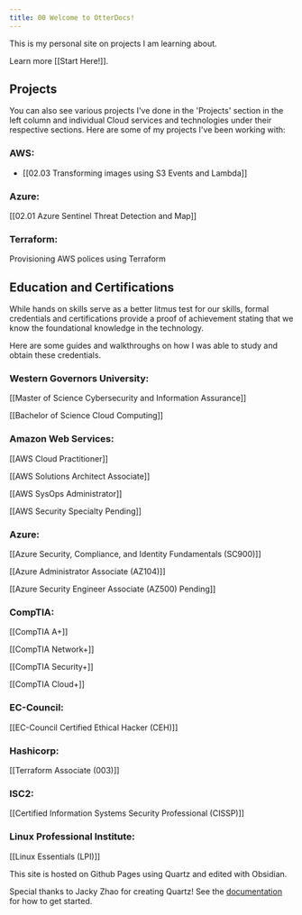 ```yaml
---
title: 00 Welcome to OtterDocs!
---
```

This is my personal site on projects I am learning about.

Learn more [[Start Here!]].
## Projects
You can also see various projects I've done in the 'Projects' section in the left column and individual Cloud services and technologies under their respective sections.
Here are some of my projects I've been working with:

### AWS:

- [[02.03 Transforming images using S3 Events and Lambda]]

### Azure:

[[02.01 Azure Sentinel Threat Detection and Map]]

### Terraform:
Provisioning AWS polices using Terraform
## Education and Certifications
While hands on skills serve as a better litmus test for our skills, formal credentials and certifications provide a proof of achievement stating that we know the foundational knowledge in the technology. 

Here are some guides and walkthroughs on how I was able to study and obtain these credentials.
### Western Governors University:

[[Master of Science Cybersecurity and Information Assurance]]

[[Bachelor of Science Cloud Computing]]

### Amazon Web Services:

[[AWS Cloud Practitioner]]

[[AWS Solutions Architect Associate]]

[[AWS SysOps Administrator]]

[[AWS Security Specialty Pending]]

### Azure:

[[Azure Security, Compliance, and Identity Fundamentals (SC900)]]

[[Azure Administrator Associate (AZ104)]]

[[Azure Security Engineer Associate (AZ500) Pending]]

### CompTIA:

[[CompTIA A+]]

[[CompTIA Network+]]

[[CompTIA Security+]]

[[CompTIA Cloud+]]

### EC-Council:

[[EC-Council Certified Ethical Hacker (CEH)]]

### Hashicorp:

[[Terraform Associate (003)]]

### ISC2:

[[Certified Information Systems Security Professional (CISSP)]]

### Linux Professional Institute:

[[Linux Essentials (LPI)]]






This site is hosted on Github Pages using Quartz and edited with Obsidian.

Special thanks to Jacky Zhao for creating Quartz! 
See the [documentation](https://quartz.jzhao.xyz) for how to get started.